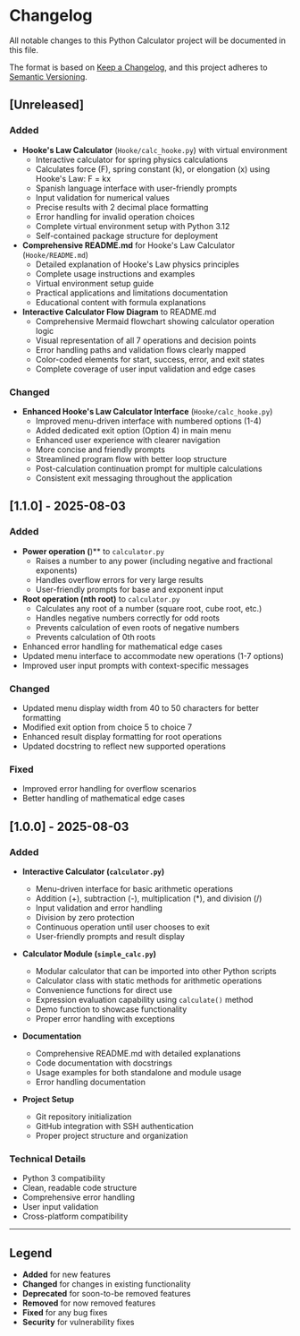 # Changelog

All notable changes to this Python Calculator project will be documented in this file.

The format is based on [Keep a Changelog](https://keepachangelog.com/en/1.0.0/),
and this project adheres to [Semantic Versioning](https://semver.org/spec/v2.0.0.html).

## [Unreleased]

### Added
- **Hooke's Law Calculator** (`Hooke/calc_hooke.py`) with virtual environment
  - Interactive calculator for spring physics calculations
  - Calculates force (F), spring constant (k), or elongation (x) using Hooke's Law: F = kx
  - Spanish language interface with user-friendly prompts
  - Input validation for numerical values
  - Precise results with 2 decimal place formatting
  - Error handling for invalid operation choices
  - Complete virtual environment setup with Python 3.12
  - Self-contained package structure for deployment
- **Comprehensive README.md** for Hooke's Law Calculator (`Hooke/README.md`)
  - Detailed explanation of Hooke's Law physics principles
  - Complete usage instructions and examples
  - Virtual environment setup guide
  - Practical applications and limitations documentation
  - Educational content with formula explanations
- **Interactive Calculator Flow Diagram** to README.md
  - Comprehensive Mermaid flowchart showing calculator operation logic
  - Visual representation of all 7 operations and decision points
  - Error handling paths and validation flows clearly mapped
  - Color-coded elements for start, success, error, and exit states
  - Complete coverage of user input validation and edge cases

### Changed
- **Enhanced Hooke's Law Calculator Interface** (`Hooke/calc_hooke.py`)
  - Improved menu-driven interface with numbered options (1-4)
  - Added dedicated exit option (Option 4) in main menu
  - Enhanced user experience with clearer navigation
  - More concise and friendly prompts
  - Streamlined program flow with better loop structure
  - Post-calculation continuation prompt for multiple calculations
  - Consistent exit messaging throughout the application

## [1.1.0] - 2025-08-03

### Added
- **Power operation (**)** to `calculator.py`
  - Raises a number to any power (including negative and fractional exponents)
  - Handles overflow errors for very large results
  - User-friendly prompts for base and exponent input
- **Root operation (nth root)** to `calculator.py`
  - Calculates any root of a number (square root, cube root, etc.)
  - Handles negative numbers correctly for odd roots
  - Prevents calculation of even roots of negative numbers
  - Prevents calculation of 0th roots
- Enhanced error handling for mathematical edge cases
- Updated menu interface to accommodate new operations (1-7 options)
- Improved user input prompts with context-specific messages

### Changed
- Updated menu display width from 40 to 50 characters for better formatting
- Modified exit option from choice 5 to choice 7
- Enhanced result display formatting for root operations
- Updated docstring to reflect new supported operations

### Fixed
- Improved error handling for overflow scenarios
- Better handling of mathematical edge cases

## [1.0.0] - 2025-08-03

### Added
- **Interactive Calculator (`calculator.py`)**
  - Menu-driven interface for basic arithmetic operations
  - Addition (+), subtraction (-), multiplication (*), and division (/)
  - Input validation and error handling
  - Division by zero protection
  - Continuous operation until user chooses to exit
  - User-friendly prompts and result display

- **Calculator Module (`simple_calc.py`)**
  - Modular calculator that can be imported into other Python scripts
  - Calculator class with static methods for arithmetic operations
  - Convenience functions for direct use
  - Expression evaluation capability using `calculate()` method
  - Demo function to showcase functionality
  - Proper error handling with exceptions

- **Documentation**
  - Comprehensive README.md with detailed explanations
  - Code documentation with docstrings
  - Usage examples for both standalone and module usage
  - Error handling documentation

- **Project Setup**
  - Git repository initialization
  - GitHub integration with SSH authentication
  - Proper project structure and organization

### Technical Details
- Python 3 compatibility
- Clean, readable code structure
- Comprehensive error handling
- User input validation
- Cross-platform compatibility

---

## Legend
- **Added** for new features
- **Changed** for changes in existing functionality
- **Deprecated** for soon-to-be removed features
- **Removed** for now removed features
- **Fixed** for any bug fixes
- **Security** for vulnerability fixes
